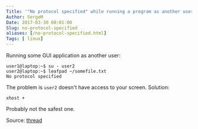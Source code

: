 ```yaml
---
Title: '"No protocol specified" while running a program as another user'
Author: SergeM
Date: 2017-03-30 00:01:00
Slug: no-protocol-specified
aliases: [/no-protocol-specified.html]
Tags: [ linux]
---
```




Running some GUI application as another user:
```
user1@laptop:~$ su - user2
user2@laptop:~$ leafpad ~/somefile.txt
No protocol specified
```

The problem is `user2` doesn't have access to your screen.
Solution:
```
xhost +
```
Probably not the safest one.

Source: [thread](http://unix.stackexchange.com/a/108787)
